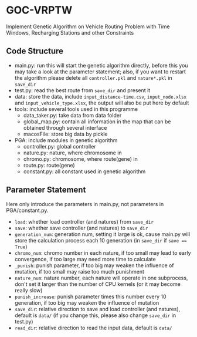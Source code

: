 # GOC-VRPTW
Implement Genetic Algorithm on Vehicle Routing Problem with Time Windows, Recharging Stations and other Constraints
## Code Structure
- main.py: run this will start the genetic algorithm directly, before this you may take a look at the parameter statement; also, if you want to restart the algorithm please delete all `controller.pkl` and `nature*.pkl` in `save_dir`
- test.py: read the best route from `save_dir` and present it
- data: store the data, include `input_distance-time.csv`, `input_node.xlsx` and `input_vehicle_type.xlsx`, the output will also be put here by default
- tools: include several tools used in this programme
    - data_taker.py: take data from data folder
    - global_map.py: contain all information in the map that can be obtained through several interface
    - macosFile: store big data by pickle
- PGA: include modules in genetic algorithm
    - controller.py: global controller
    - nature.py: nature, where chromosome in
    - chromo.py: chromosome, where route(gene) in
    - route.py: route(gene)
    - constant.py: all constant used in genetic algorithm

## Parameter Statement
Here only introduce the parameters in main.py, not parameters in PGA/constant.py.
- `load`: whether load controller (and natures) from `save_dir`
- `save`: whether save controller (and natures) to `save_dir`
- `generation_num`: generation num, setting it large is ok, cause main.py will store the calculation process each 10 generation (in `save_dir` if `save == True`)
- `chromo_num`: chromo number in each nature, if too small may lead to early convergence, if too large may need more time to calculate
- `_punish`: punish parameter, if too big may weaken the influence of mutation, if too small may raise too much punishment
- `nature_num`: nature number, each nature will operate in one subprocess, don't set it larger than the number of CPU kernels (or it may become really slow)
- `punish_increase`: punish parameter times this number every 10 generation, if too big may weaken the influence of mutation
- `save_dir`: relative direction to save and load controller (and natures), default is `data/` (if you change this, please also change `save_dir` in test.py)
- `read_dir`: relative direction to read the input data, default is `data/`